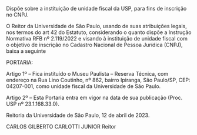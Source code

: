 Dispõe sobre a instituição de unidade fiscal da USP, para fins de inscrição no CNPJ.

O Reitor da Universidade de São Paulo, usando de suas atribuições legais, nos termos do art 42 do Estatuto, considerando o quanto dispõe a Instrução Normativa RFB nº 2.119/2022 e visando à instituição de unidade fiscal com o objetivo de inscrição no Cadastro Nacional de Pessoa Jurídica (CNPJ), baixa a seguinte

PORTARIA:

Artigo 1º – Fica instituído o Museu Paulista – Reserva Técnica, com endereço na Rua Lino Coutinho, nº 862, bairro Ipiranga, São Paulo/SP, CEP: 04207-001, como unidade fiscal da Universidade de São Paulo.

Artigo 2º – Esta Portaria entra em vigor na data de sua publicação (Proc. USP nº 23.1.168.33.0).

Reitoria da Universidade de São Paulo, 12 de abril de 2023.

CARLOS GILBERTO CARLOTTI JUNIOR
Reitor